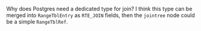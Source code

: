Why does Postgres need a dedicated type for join? I think this type can be merged
into `RangeTblEntry` as `RTE_JOIN` fields, then the `jointree` node could be a simple
`RangeTblRef`.